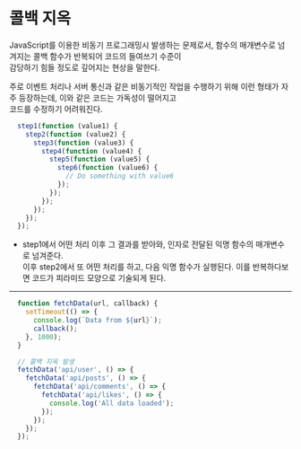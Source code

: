 # 콜백 지옥
  JavaScript를 이용한 비동기 프로그래밍시 발생하는 문제로서, 함수의 매개변수로 넘겨지는 콜백 함수가 반복되어 코드의 들여쓰기 수준이  
  감당하기 힘들 정도로 깊어지는 현상을 말한다.  

  주로 이벤트 처리나 서버 통신과 같은 비동기적인 작업을 수행하기 위해 이런 형태가 자주 등장하는데, 이와 같은 코드는 가독성이 떨어지고  
  코드를 수정하기 어려워진다.  

  ```javascript
    step1(function (value1) {
      step2(function (value2) {
        step3(function (value3) {
          step4(function (value4) {
            step5(function (value5) {
              step6(function (value6) {
                // Do something with value6
              });
            });
          });
        });
      });
    });  

  ```  
  - step1에서 어떤 처리 이후 그 결과를 받아와, 인자로 전달된 익명 함수의 매개변수로 넘겨준다.  
    이후 step2에서 또 어떤 처리를 하고, 다음 익명 함수가 실행된다.  이를 반복하다보면 코드가 피라미드 모양으로 기술되게 된다.  

  ---  

  ```javascript
    function fetchData(url, callback) {
      setTimeout(() => {
        console.log(`Data from ${url}`);
        callback();
      }, 1000);
    }

    // 콜백 지옥 발생
    fetchData('api/user', () => {
      fetchData('api/posts', () => {
        fetchData('api/comments', () => {
          fetchData('api/likes', () => {
            console.log('All data loaded');
          });
        });
      });
    });

  ```  